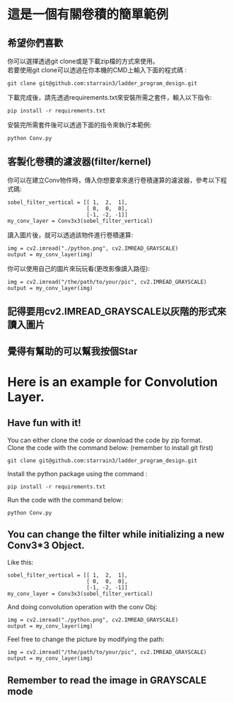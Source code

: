 # 這是一個有關卷積的簡單範例
## 希望你們喜歡
你可以選擇透過git clone或是下載zip檔的方式來使用。  
若要使用git clone可以透過在你本機的CMD上輸入下面的程式碼 :
```
git clone git@github.com:starrain3/ladder_program_design.git
```
下載完成後，請先透過requirements.txt來安裝所需之套件，輸入以下指令:    
```
pip install -r requirements.txt
```
安裝完所需套件後可以透過下面的指令來執行本範例:  
```
python Conv.py
```

## 客製化卷積的濾波器(filter/kernel)
你可以在建立Conv物件時，傳入你想要拿來進行卷積運算的濾波器，參考以下程式碼:   
```
sobel_filter_vertical = [[ 1,  2,  1],
                         [ 0,  0,  0],
                         [-1, -2, -1]]
my_conv_layer = Conv3x3(sobel_filter_vertical)
```
讀入圖片後，就可以透過該物件進行卷積運算:  
```
img = cv2.imread("./python.png", cv2.IMREAD_GRAYSCALE)
output = my_conv_layer(img)
```
你可以使用自己的圖片來玩玩看(更改影像讀入路徑):  
```
img = cv2.imread("/the/path/to/your/pic", cv2.IMREAD_GRAYSCALE)
output = my_conv_layer(img)
```
## 記得要用cv2.IMREAD_GRAYSCALE以灰階的形式來讀入圖片
## 覺得有幫助的可以幫我按個Star

# Here is an example for Convolution Layer. 
## Have fun with it!
You can either clone the code or download the code by zip format.   
Clone the code with the command below: (remember to install git first)
```
git clone git@github.com:starrain3/ladder_program_design.git
```
Install the python package using the command :
```
pip install -r requirements.txt
```
Run the code with the command below:
```
python Conv.py
```

## You can change the filter while initializing a new Conv3*3 Object.
Like this:  
```
sobel_filter_vertical = [[ 1,  2,  1],
                         [ 0,  0,  0],
                         [-1, -2, -1]]
my_conv_layer = Conv3x3(sobel_filter_vertical)
```
And doing convolution operation with the conv Obj:
```
img = cv2.imread("./python.png", cv2.IMREAD_GRAYSCALE)
output = my_conv_layer(img)
```
Feel free to change the picture by modifying the path:
```
img = cv2.imread("/the/path/to/your/pic", cv2.IMREAD_GRAYSCALE)
output = my_conv_layer(img)
```
## Remember to read the image in GRAYSCALE mode

